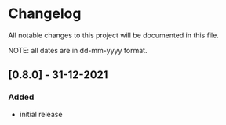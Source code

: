 # Changelog
All notable changes to this project will be documented in this file.

NOTE: all dates are in dd-mm-yyyy format.

## [0.8.0] - 31-12-2021
### Added
- initial release
